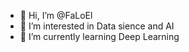 - 👋 Hi, I’m @FaLoEl
- 👀 I’m interested in Data sience and AI 
- 🌱 I’m currently learning Deep Learning 


<!---
FaLoEl/FaLoEl is a ✨ special ✨ repository because its `README.md` (this file) appears on your GitHub profile.
You can click the Preview link to take a look at your changes.
--->
